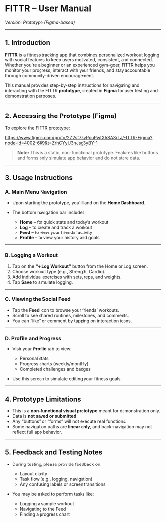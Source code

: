 # **FITTR – User Manual**

*Version: Prototype (Figma-based)*

---

## **1. Introduction**

**FITTR** is a fitness tracking app that combines personalized workout logging with social features to keep users motivated, consistent, and connected. Whether you're a beginner or an experienced gym-goer, FITTR helps you monitor your progress, interact with your friends, and stay accountable through community-driven encouragement.

This manual provides step-by-step instructions for navigating and interacting with the FITTR **prototype**, created in **Figma** for user testing and demonstration purposes.

---

## **2. Accessing the Prototype (Figma)**

To explore the FITTR prototype:

https://www.figma.com/proto/2Z2sf73yPcuPwtX5SA3rLJ/FITTR-Figma?node-id=4002-689&t=ZrhCYyU3nJsg3yBY-1

> **Note:** This is a static, non-functional prototype. Features like buttons and forms only simulate app behavior and do not store data.

---

## **3. Usage Instructions**

### **A. Main Menu Navigation**

* Upon starting the prototype, you'll land on the **Home Dashboard**.
* The bottom navigation bar includes:

  * **Home** – for quick stats and today’s workout
  * **Log** – to create and track a workout
  * **Feed** – to view your friends’ activity
  * **Profile** – to view your history and goals

---

### **B. Logging a Workout**

1. Tap on the **“+ Log Workout”** button from the Home or Log screen.
2. Choose workout type (e.g., Strength, Cardio).
3. Add individual exercises with sets, reps, and weights.
4. Tap **Save** to simulate logging.

---

### **C. Viewing the Social Feed**

* Tap the **Feed** icon to browse your friends’ workouts.
* Scroll to see shared routines, milestones, and comments.
* You can “like” or comment by tapping on interaction icons.

---

### **D. Profile and Progress**

* Visit your **Profile** tab to view:

  * Personal stats
  * Progress charts (weekly/monthly)
  * Completed challenges and badges
* Use this screen to simulate editing your fitness goals.

---

## **4. Prototype Limitations**

* This is a **non-functional visual prototype** meant for demonstration only.
* Data is **not saved or submitted**.
* Any “buttons” or “forms” will not execute real functions.
* Some navigation paths are **linear only**, and back-navigation may not reflect full app behavior.

---

## **5. Feedback and Testing Notes**

* During testing, please provide feedback on:

  * Layout clarity
  * Task flow (e.g., logging, navigation)
  * Any confusing labels or screen transitions
* You may be asked to perform tasks like:

  * Logging a sample workout
  * Navigating to the Feed
  * Finding a progress chart

